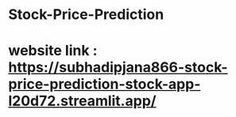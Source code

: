 # Stock-Price-Prediction

# website link : https://subhadipjana866-stock-price-prediction-stock-app-l20d72.streamlit.app/